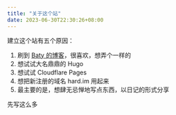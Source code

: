 ```yaml
---
title: "关于这个站"
date: 2023-06-30T22:30:26+08:00
---
```


建立这个站有五个原因：

1. 刷到 [Baty 的博客](https://baty.net)，很喜欢，想弄个一样的
2. 想试试大名鼎鼎的 Hugo
3. 想试试 Cloudflare Pages
4. 想把新注册的域名 hard.im 用起来
5. 最主要的是，想肆无忌惮地写点东西，以日记的形式分享

先写这么多